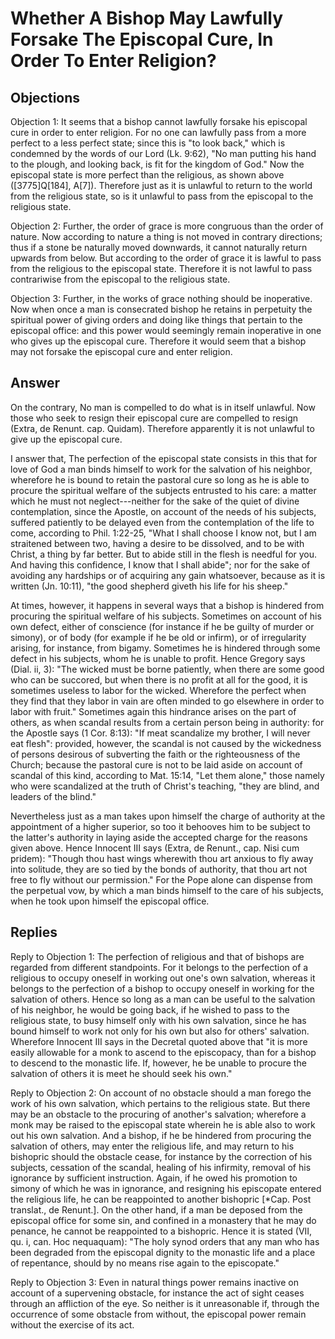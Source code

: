 # Whether A Bishop May Lawfully Forsake The Episcopal Cure, In Order To Enter Religion?

## Objections

Objection 1: It seems that a bishop cannot lawfully forsake his episcopal cure in order to enter religion. For no one can lawfully pass from a more perfect to a less perfect state; since this is "to look back," which is condemned by the words of our Lord (Lk. 9:62), "No man putting his hand to the plough, and looking back, is fit for the kingdom of God." Now the episcopal state is more perfect than the religious, as shown above ([3775]Q[184], A[7]). Therefore just as it is unlawful to return to the world from the religious state, so is it unlawful to pass from the episcopal to the religious state.

Objection 2: Further, the order of grace is more congruous than the order of nature. Now according to nature a thing is not moved in contrary directions; thus if a stone be naturally moved downwards, it cannot naturally return upwards from below. But according to the order of grace it is lawful to pass from the religious to the episcopal state. Therefore it is not lawful to pass contrariwise from the episcopal to the religious state.

Objection 3: Further, in the works of grace nothing should be inoperative. Now when once a man is consecrated bishop he retains in perpetuity the spiritual power of giving orders and doing like things that pertain to the episcopal office: and this power would seemingly remain inoperative in one who gives up the episcopal cure. Therefore it would seem that a bishop may not forsake the episcopal cure and enter religion.

## Answer

On the contrary, No man is compelled to do what is in itself unlawful. Now those who seek to resign their episcopal cure are compelled to resign (Extra, de Renunt. cap. Quidam). Therefore apparently it is not unlawful to give up the episcopal cure.

I answer that, The perfection of the episcopal state consists in this that for love of God a man binds himself to work for the salvation of his neighbor, wherefore he is bound to retain the pastoral cure so long as he is able to procure the spiritual welfare of the subjects entrusted to his care: a matter which he must not neglect---neither for the sake of the quiet of divine contemplation, since the Apostle, on account of the needs of his subjects, suffered patiently to be delayed even from the contemplation of the life to come, according to Phil. 1:22-25, "What I shall choose I know not, but I am straitened between two, having a desire to be dissolved, and to be with Christ, a thing by far better. But to abide still in the flesh is needful for you. And having this confidence, I know that I shall abide"; nor for the sake of avoiding any hardships or of acquiring any gain whatsoever, because as it is written (Jn. 10:11), "the good shepherd giveth his life for his sheep."

At times, however, it happens in several ways that a bishop is hindered from procuring the spiritual welfare of his subjects. Sometimes on account of his own defect, either of conscience (for instance if he be guilty of murder or simony), or of body (for example if he be old or infirm), or of irregularity arising, for instance, from bigamy. Sometimes he is hindered through some defect in his subjects, whom he is unable to profit. Hence Gregory says (Dial. ii, 3): "The wicked must be borne patiently, when there are some good who can be succored, but when there is no profit at all for the good, it is sometimes useless to labor for the wicked. Wherefore the perfect when they find that they labor in vain are often minded to go elsewhere in order to labor with fruit." Sometimes again this hindrance arises on the part of others, as when scandal results from a certain person being in authority: for the Apostle says (1 Cor. 8:13): "If meat scandalize my brother, I will never eat flesh": provided, however, the scandal is not caused by the wickedness of persons desirous of subverting the faith or the righteousness of the Church; because the pastoral cure is not to be laid aside on account of scandal of this kind, according to Mat. 15:14, "Let them alone," those namely who were scandalized at the truth of Christ's teaching, "they are blind, and leaders of the blind."

Nevertheless just as a man takes upon himself the charge of authority at the appointment of a higher superior, so too it behooves him to be subject to the latter's authority in laying aside the accepted charge for the reasons given above. Hence Innocent III says (Extra, de Renunt., cap. Nisi cum pridem): "Though thou hast wings wherewith thou art anxious to fly away into solitude, they are so tied by the bonds of authority, that thou art not free to fly without our permission." For the Pope alone can dispense from the perpetual vow, by which a man binds himself to the care of his subjects, when he took upon himself the episcopal office.

## Replies

Reply to Objection 1: The perfection of religious and that of bishops are regarded from different standpoints. For it belongs to the perfection of a religious to occupy oneself in working out one's own salvation, whereas it belongs to the perfection of a bishop to occupy oneself in working for the salvation of others. Hence so long as a man can be useful to the salvation of his neighbor, he would be going back, if he wished to pass to the religious state, to busy himself only with his own salvation, since he has bound himself to work not only for his own but also for others' salvation. Wherefore Innocent III says in the Decretal quoted above that "it is more easily allowable for a monk to ascend to the episcopacy, than for a bishop to descend to the monastic life. If, however, he be unable to procure the salvation of others it is meet he should seek his own."

Reply to Objection 2: On account of no obstacle should a man forego the work of his own salvation, which pertains to the religious state. But there may be an obstacle to the procuring of another's salvation; wherefore a monk may be raised to the episcopal state wherein he is able also to work out his own salvation. And a bishop, if he be hindered from procuring the salvation of others, may enter the religious life, and may return to his bishopric should the obstacle cease, for instance by the correction of his subjects, cessation of the scandal, healing of his infirmity, removal of his ignorance by sufficient instruction. Again, if he owed his promotion to simony of which he was in ignorance, and resigning his episcopate entered the religious life, he can be reappointed to another bishopric [*Cap. Post translat., de Renunt.]. On the other hand, if a man be deposed from the episcopal office for some sin, and confined in a monastery that he may do penance, he cannot be reappointed to a bishopric. Hence it is stated (VII, qu. i, can. Hoc nequaquam): "The holy synod orders that any man who has been degraded from the episcopal dignity to the monastic life and a place of repentance, should by no means rise again to the episcopate."

Reply to Objection 3: Even in natural things power remains inactive on account of a supervening obstacle, for instance the act of sight ceases through an affliction of the eye. So neither is it unreasonable if, through the occurrence of some obstacle from without, the episcopal power remain without the exercise of its act.